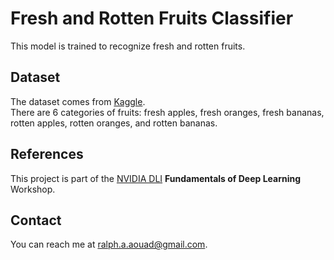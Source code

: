 # Fresh and Rotten Fruits Classifier
This model is trained to recognize fresh and rotten fruits. 
## Dataset
The dataset comes from [Kaggle](https://www.kaggle.com/sriramr/fruits-fresh-and-rotten-for-classification). <br/>There are 6 categories of fruits: fresh apples, fresh oranges, fresh bananas, rotten apples, rotten oranges, and rotten bananas.
## References
This project is part of the [NVIDIA DLI](https://www.nvidia.com/en-us/training/online/) **Fundamentals of Deep Learning** Workshop. 
## Contact
You can reach me at <ralph.a.aouad@gmail.com>.
